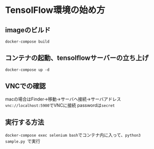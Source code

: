 # TensolFlow環境の始め方
## imageのビルド
```
docker-compose build
```

## コンテナの起動、tensolflowサーバーの立ち上げ
```
docker-compose up -d
```

## VNCでの確認
macの場合はFinder→移動→サーバへ接続→サーバアドレス `vnc://localhost:5900`でVNCに接続
passwordは`secret`

## 実行する方法
`docker-compose exec selenium bash`でコンテナ内に入って、`python3 sample.py `で実行
